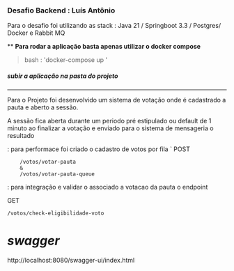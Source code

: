 ### Desafio Backend : Luís Antônio 

Para o desafio foi utilizando as stack : Java 21 / Springboot 3.3 / Postgres/ Docker e Rabbit MQ

\*\*
**Para rodar a aplicação basta apenas utilizar o docker compose**

>  bash : 'docker-compose up ' 
> 
 ##### subir a aplicação na pasta do projeto
--- 
 
 Para o Projeto foi desenvolvido um sistema de votação
 onde é cadastrado a pauta e aberto a sessão.

 A sessão fica aberta durante um periodo pré estipulado ou default de 1 minuto
 ao finalizar a votação e enviado para o sistema de mensageria o resultado


 : para performace foi criado o cadastro de votos por fila 
`
POST
``` 
    /votos/votar-pauta 
    &
    /votos/votar-pauta-queue
```

: para integração e validar o associado a votacao da pauta o  endpoint 

GET 
```
/votos/check-eligibilidade-voto
```
 




*swagger* 
==
http://localhost:8080/swagger-ui/index.html
